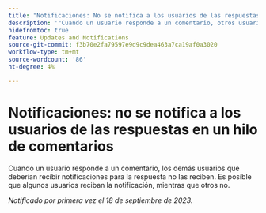 ```yaml
---
title: "Notificaciones: No se notifica a los usuarios de las respuestas en un hilo de comentarios"
description: '"Cuando un usuario responde a un comentario, otros usuarios que deberían recibir notificaciones para la respuesta no las reciben. Es posible que algunos usuarios reciban la notificación, mientras que otros no".'
hidefromtoc: true
feature: Updates and Notifications
source-git-commit: f3b70e2fa79597e9d9c9dea463a7ca19af0a3020
workflow-type: tm+mt
source-wordcount: '86'
ht-degree: 4%

---
```



# Notificaciones: no se notifica a los usuarios de las respuestas en un hilo de comentarios

Cuando un usuario responde a un comentario, los demás usuarios que deberían recibir notificaciones para la respuesta no las reciben. Es posible que algunos usuarios reciban la notificación, mientras que otros no.

_Notificado por primera vez el 18 de septiembre de 2023._
